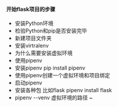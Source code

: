 #### 开始flask项目的步骤
* 安装Python环境
* 检验Python和pip是否安装完毕
* 新建项目文件夹
* 安装virtralenv
* 为什么需要安装虚拟环境
* 使用pipenv
* 安装pipenv pip install pipenv
* 使用pipenv创建一个虚拟环境和项目绑定
* 启动pipenv
* 安装各种包 比如flask pipenv install flask
* pipenv --venv 虚拟环境的路径
~                              
